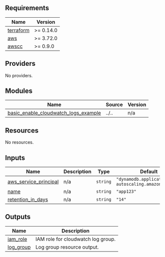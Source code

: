 <!-- BEGIN_TF_DOCS -->
## Requirements

| Name | Version |
|------|---------|
| <a name="requirement_terraform"></a> [terraform](#requirement\_terraform) | >= 0.14.0 |
| <a name="requirement_aws"></a> [aws](#requirement\_aws) | >= 3.72.0 |
| <a name="requirement_awscc"></a> [awscc](#requirement\_awscc) | >= 0.9.0 |

## Providers

No providers.

## Modules

| Name | Source | Version |
|------|--------|---------|
| <a name="module_basic_enable_cloudwatch_logs_example"></a> [basic\_enable\_cloudwatch\_logs\_example](#module\_basic\_enable\_cloudwatch\_logs\_example) | ../.. | n/a |

## Resources

No resources.

## Inputs

| Name | Description | Type | Default | Required |
|------|-------------|------|---------|:--------:|
| <a name="input_aws_service_principal"></a> [aws\_service\_principal](#input\_aws\_service\_principal) | n/a | `string` | `"dynamodb.application-autoscaling.amazonaws.com"` | no |
| <a name="input_name"></a> [name](#input\_name) | n/a | `string` | `"app123"` | no |
| <a name="input_retention_in_days"></a> [retention\_in\_days](#input\_retention\_in\_days) | n/a | `string` | `"14"` | no |

## Outputs

| Name | Description |
|------|-------------|
| <a name="output_iam_role"></a> [iam\_role](#output\_iam\_role) | IAM role for cloudwatch log group. |
| <a name="output_log_group"></a> [log\_group](#output\_log\_group) | Log group resource output. |
<!-- END_TF_DOCS -->